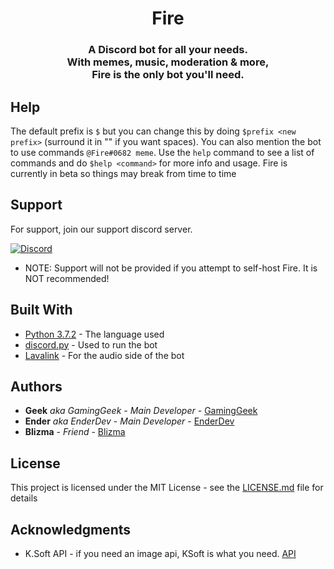 <h1 align="center">Fire</h1>
<h3 align="center">A Discord bot for all your needs.<br>
With memes, music, moderation & more,<br>
Fire is the only bot you'll need.</h3>

## Help

The default prefix is `$` but you can change this by doing `$prefix <new prefix>` (surround it in "" if you want spaces). You can also mention the bot to use commands `@Fire#0682 meme`. Use the `help` command to see a list of commands and do `$help <command>` for more info and usage. Fire is currently in beta so things may break from time to time

## Support

For support, join our support discord server.

[![Discord](https://discordapp.com/api/guilds/564052798044504084/widget.png?style=banner2)](https://discord.gg/mKDWeSA)

* NOTE: Support will not be provided if you attempt to self-host Fire. It is NOT recommended!

## Built With

* [Python 3.7.2](https://www.python.org/downloads/) - The language used
* [discord.py](https://github.com/Rapptz/discord.py) - Used to run the bot
* [Lavalink](https://github.com/Frederikam/Lavalink) - For the audio side of the bot

## Authors

* **Geek** *aka GamingGeek* - *Main Developer* - [GamingGeek](https://github.com/GamingGeek)
* **Ender** *aka EnderDev* - *Main Developer* - [EnderDev](https://github.com/EnderDev)
* **Blizma** - *Friend* - [Blizma](https://github.com/blizma/)

## License

This project is licensed under the MIT License - see the [LICENSE.md](LICENSE.md) file for details

## Acknowledgments

* K.Soft API - if you need an image api, KSoft is what you need. [API](https://api.ksoft.si)
